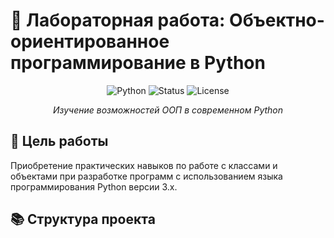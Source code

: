 # 🐍 Лабораторная работа: Объектно-ориентированное программирование в Python

<div align="center">

![Python](https://img.shields.io/badge/Python-3.11%2B-blue?logo=python&logoColor=white)
![Status](https://img.shields.io/badge/Status-%D0%97%D0%B0%D0%B2%D0%B5%D1%80%D1%88%D0%B5%D0%BD%D0%BE-brightgreen)
![License](https://img.shields.io/badge/License-MIT-green)

*Изучение возможностей ООП в современном Python*

</div>

## 🎯 Цель работы

Приобретение практических навыков по работе с классами и объектами при разработке программ с использованием языка программирования Python версии 3.x.

## 📚 Структура проекта
